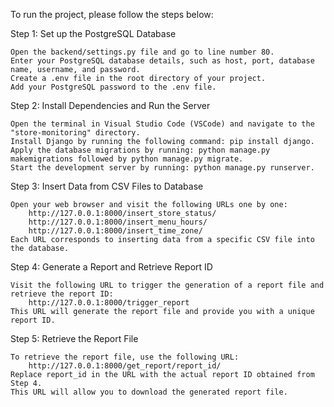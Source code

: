 To run the project, please follow the steps below:

Step 1: Set up the PostgreSQL Database

    Open the backend/settings.py file and go to line number 80.
    Enter your PostgreSQL database details, such as host, port, database name, username, and password.
    Create a .env file in the root directory of your project.
    Add your PostgreSQL password to the .env file.

Step 2: Install Dependencies and Run the Server

    Open the terminal in Visual Studio Code (VSCode) and navigate to the "store-monitoring" directory.
    Install Django by running the following command: pip install django.
    Apply the database migrations by running: python manage.py makemigrations followed by python manage.py migrate.
    Start the development server by running: python manage.py runserver.

Step 3: Insert Data from CSV Files to Database

    Open your web browser and visit the following URLs one by one:
        http://127.0.0.1:8000/insert_store_status/
        http://127.0.0.1:8000/insert_menu_hours/
        http://127.0.0.1:8000/insert_time_zone/
    Each URL corresponds to inserting data from a specific CSV file into the database.

Step 4: Generate a Report and Retrieve Report ID

    Visit the following URL to trigger the generation of a report file and retrieve the report ID:
        http://127.0.0.1:8000/trigger_report
    This URL will generate the report file and provide you with a unique report ID.

Step 5: Retrieve the Report File

    To retrieve the report file, use the following URL:
        http://127.0.0.1:8000/get_report/report_id/
    Replace report_id in the URL with the actual report ID obtained from Step 4.
    This URL will allow you to download the generated report file.
